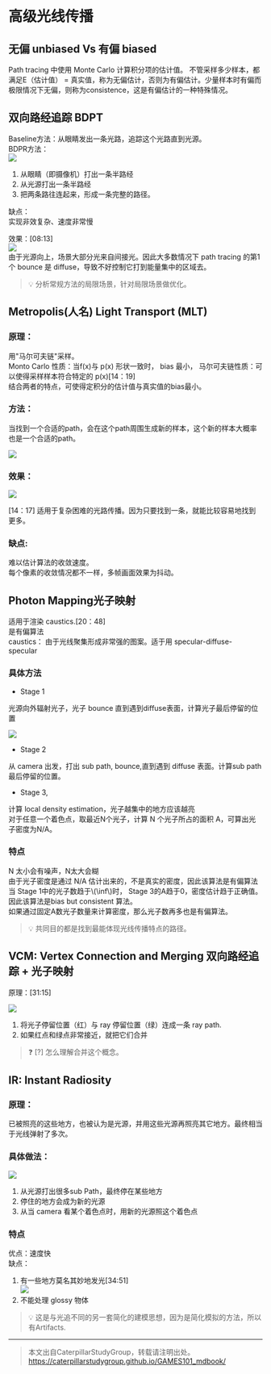 # 高级光线传播

## 无偏 unbiased Vs 有偏 biased

Path tracing 中使用 Monte Carlo 计算积分项的估计值。
不管采样多少样本，都满足E（估计值） = 真实值，称为无偏估计，否则为有偏估计。少量样本时有偏而极限情况下无偏，则称为consistence，这是有偏估计的一种特殊情况。

## 双向路经追踪 BDPT

Baseline方法：从眼睛发出一条光路，追踪这个光路直到光源。  
BDPR方法：  
![](../assets/155.PNG)  
1. 从眼睛（即摄像机）打出一条半路经
2. 从光源打出一条半路经
3. 把两条路往连起来，形成一条完整的路径。   

缺点：  
实现非效复杂、速度非常慢

效果：[08:13]  
![](../assets/156.PNG)  
由于光源向上，场景大部分光来自间接光。因此大多数情况下 path tracing 的第1个 bounce 是 diffuse，导致不好控制它打到能量集中的区域去。

> &#x1F4A1; 分析常规方法的局限场景，针对局限场景做优化。  

## Metropolis(人名) Light Transport (MLT)

### 原理：

用"马尔可夫链"采样。  
Monto Carlo 性质：当f(x)与 p(x) 形状一致时， bias 最小，
马尔可夫链性质：可以使得采样样本符合特定的 p(x)[14：19]  
结合两者的特点，可使得定积分的估计值与真实值的bias最小。  

### 方法：

当找到一个合适的path，会在这个path周围生成新的样本，这个新的样本大概率也是一个合适的path。  

![](../assets/157.PNG)  

### 效果： 

![](../assets/158.PNG)  

[14：17] 适用于复杂困难的光路传播。因为只要找到一条，就能比较容易地找到更多。      

### 缺点:  

难以估计算法的收敛速度。  
每个像素的收敛情况都不一样，多帧画面效果为抖动。  

## Photon Mapping光子映射

适用于渲染 caustics.[20：48]  
是有偏算法  
caustics： 由于光线聚集形成非常强的图案。适于用 specular-diffuse-specular­

### 具体方法

- Stage 1

光源向外辐射光子，光子 bounce 直到遇到diffuse表面，计算光子最后停留的位置

![](../assets/159.PNG)  

- Stage 2

从 camera 出发，打出 sub path, bounce,直到遇­到 diffuse 表面。计算sub path最后停留的位置。  

- Stage 3,

计算 local density estimation，光子越集中的地方应该越亮  
对于任意一个着色点，取最近N个光子，计算 N 个光子所占的面积 A，可算出光子密度为­N/A。  

### 特点

N 太小会有噪声，N太大会糊  
由于光子密度是通过 N/A 估计出来的，不是真实的密度，因此该算法是有偏算法  
当 Stage 1中的光子数趋于\\(\inf\\)时， Stage 3的A趋于0，密度估计趋于正确值。因此该算法是bias but consistent 算法。  
如果通过固定A数光子数量来计算密度，那么光子数再多也是有偏算法。  

> &#x1F4A1; 共同目的都是找到最能体现光线传播特点的路径。  

## VCM: Vertex Connection and Merging 双向路经追踪 + 光子映射

原理：[31:15]  

![](../assets/160.PNG)  

1. 将光子停留位置（红）与 ray 停留位置（绿）连成一条 ray path.
2. 如果红点和绿点非常接近，就把它们合并

> &#x2753; [?] 怎么理解合并这个概念。

## IR: Instant Radiosity

### 原理：

已被照亮的这些地方，也被认为是光源，并用这些光源再照亮其它地方。最终相当于光线弹射了多次。  

### 具体做法：  

![](../assets/161.PNG)  

1. 从光源打出很多sub Path，最终停在某些地方
2. 停住的地方会成为新的光源
3. 从当 camera 看某个着色点时，用新的光源照这­个着色点

### 特点

优点：速度快  
缺点：  
1. 有一些地方莫名其妙地发光[34:51]  
![](../assets/162.PNG)  
2. 不能处理 glossy 物体

> &#x1F4A1; 这是与光追不同的另一套简化的建模思想，因为是简化模拟的方法，所以有Artifacts.  


---------------------------------------

> 本文出自CaterpillarStudyGroup，转载请注明出处。  
> https://caterpillarstudygroup.github.io/GAMES101_mdbook/